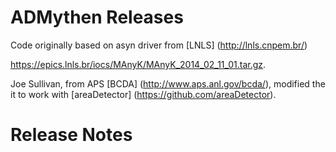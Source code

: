ADMythen Releases
=======================

Code originally based on asyn driver from [LNLS] (http://lnls.cnpem.br/) 

https://epics.lnls.br/iocs/MAnyK/MAnyK_2014_02_11_01.tar.gz.

Joe Sullivan, from APS [BCDA] (http://www.aps.anl.gov/bcda/), modified the it to work with [areaDetector] (https://github.com/areaDetector).

Release Notes
============
